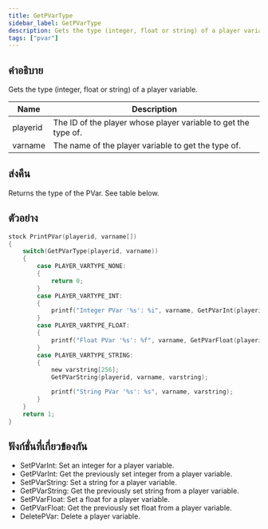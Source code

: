 ```yaml
---
title: GetPVarType
sidebar_label: GetPVarType
description: Gets the type (integer, float or string) of a player variable.
tags: ["pvar"]
---
```


## คำอธิบาย

Gets the type (integer, float or string) of a player variable.

| Name     | Description                                                    |
| -------- | -------------------------------------------------------------- |
| playerid | The ID of the player whose player variable to get the type of. |
| varname  | The name of the player variable to get the type of.            |

## ส่งคืน

Returns the type of the PVar. See table below.

## ตัวอย่าง

```c
stock PrintPVar(playerid, varname[])
{
    switch(GetPVarType(playerid, varname))
    {
        case PLAYER_VARTYPE_NONE:
        {
            return 0;
        }
        case PLAYER_VARTYPE_INT:
        {
            printf("Integer PVar '%s': %i", varname, GetPVarInt(playerid, varname));
        }
        case PLAYER_VARTYPE_FLOAT:
        {
            printf("Float PVar '%s': %f", varname, GetPVarFloat(playerid, varname));
        }
        case PLAYER_VARTYPE_STRING:
        {
            new varstring[256];
            GetPVarString(playerid, varname, varstring);

            printf("String PVar '%s': %s", varname, varstring);
        }
    }
    return 1;
}
```

## ฟังก์ชั่นที่เกี่ยวข้องกัน

- SetPVarInt: Set an integer for a player variable.
- GetPVarInt: Get the previously set integer from a player variable.
- SetPVarString: Set a string for a player variable.
- GetPVarString: Get the previously set string from a player variable.
- SetPVarFloat: Set a float for a player variable.
- GetPVarFloat: Get the previously set float from a player variable.
- DeletePVar: Delete a player variable.
